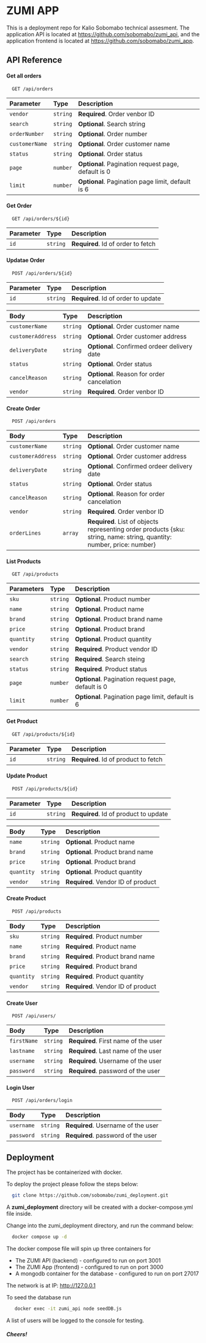 
# ZUMI APP

This is a deployment repo for Kalio Sobomabo technical assesment. The application API is located at https://github.com/sobomabo/zumi_api, and the application frontend is located at https://github.com/sobomabo/zumi_app.
## API Reference

#### Get all orders

```http
  GET /api/orders
```

| Parameter | Type     | Description                |
| :-------- | :------- | :------------------------- |
| `vendor` | `string` | **Required**. Order venbor ID |
| `search` | `string` | **Optional**. Search string |
| `orderNumber` | `string` | **Optional**. Order number |
| `customerName` | `string` | **Optional**. Order customer name |
| `status` | `string` | **Optional**. Order status |
| `page` | `number` | **Optional**. Pagination request page, default is 0 |
| `limit` | `number` | **Optional**. Pagination page limit, default is 6 |

#### Get Order

```http
  GET /api/orders/${id}
```

| Parameter | Type     | Description                       |
| :-------- | :------- | :-------------------------------- |
| `id`      | `string` | **Required**. Id of order to fetch |

#### Updatae Order

```http
  POST /api/orders/${id}
```

| Parameter | Type     | Description                       |
| :-------- | :------- | :-------------------------------- |
| `id`      | `string` | **Required**. Id of order to update |

| Body | Type     | Description                       |
| :-------- | :------- | :-------------------------------- |
| `customerName`      | `string` | **Optional**. Order customer name |
| `customerAddress`      | `string` | **Optional**. Order customer address |
| `deliveryDate`      | `string` | **Optional**. Confirmed ordeer delivery date |
| `status`      | `string` | **Optional**. Order status |
| `cancelReason`      | `string` | **Optional**. Reason for order cancelation |
| `vendor`      | `string` | **Required**. Order venbor ID |

#### Create Order

```http
  POST /api/orders
```

| Body | Type     | Description                       |
| :-------- | :------- | :-------------------------------- |
| `customerName`      | `string` | **Optional**. Order customer name |
| `customerAddress`      | `string` | **Optional**. Order customer address |
| `deliveryDate`      | `string` | **Optional**. Confirmed ordeer delivery date |
| `status`      | `string` | **Optional**. Order status |
| `cancelReason`      | `string` | **Optional**. Reason for order cancelation |
| `vendor`      | `string` | **Required**. Order venbor ID |
| `orderLines`      | `array` | **Required**. List of objects representing order products {sku: string, name: string, quantity: number, price: number} |

#### List Products

```http
  GET /api/products
```

| Parameters | Type     | Description                       |
| :-------- | :------- | :-------------------------------- |
| `sku`      | `string` | **Optional**. Product number |
| `name`      | `string` | **Optional**. Product name |
| `brand`      | `string` | **Optional**. Product brand name |
| `price`      | `string` | **Optional**. Product brand |
| `quantity`      | `string` | **Optional**. Product quantity |
| `vendor`      | `string` | **Required**. Product vendor ID |
| `search`      | `string` | **Required**. Search steing |
| `status`      | `string` | **Required**. Product status |
| `page` | `number` | **Optional**. Pagination request page, default is 0 |
| `limit` | `number` | **Optional**. Pagination page limit, default is 6 |

#### Get Product

```http
  GET /api/products/${id}
```

| Parameter | Type     | Description                       |
| :-------- | :------- | :-------------------------------- |
| `id`      | `string` | **Required**. Id of product to fetch |

#### Update Product

```http
  POST /api/products/${id}
```

| Parameter | Type     | Description                       |
| :-------- | :------- | :-------------------------------- |
| `id`      | `string` | **Required**. Id of product to update |

| Body | Type     | Description                       |
| :-------- | :------- | :-------------------------------- |
| `name`      | `string` | **Optional**. Product name |
| `brand`      | `string` | **Optional**. Product brand name |
| `price`      | `string` | **Optional**. Product brand |
| `quantity`      | `string` | **Optional**. Product quantity |
| `vendor`      | `string` | **Required**. Vendor ID of product |

#### Create Product

```http
  POST /api/products
```

| Body | Type     | Description                       |
| :-------- | :------- | :-------------------------------- |
| `sku`      | `string` | **Required**. Product number |
| `name`      | `string` | **Required**. Product name |
| `brand`      | `string` | **Required**. Product brand name |
| `price`      | `string` | **Required**. Product brand |
| `quantity`      | `string` | **Required**. Product quantity |
| `vendor`      | `string` | **Required**. Vendor ID of product |

#### Create User

```http
  POST /api/users/
```

| Body | Type     | Description                       |
| :-------- | :------- | :-------------------------------- |
| `firstName`      | `string` | **Required**. First name of the user |
| `lastname`      | `string` | **Required**. Last name of the user |
| `username`      | `string` | **Required**. Username of the user |
| `password`      | `string` | **Required**. password of the user |

#### Login User

```http
  POST /api/orders/login
```

| Body | Type     | Description                       |
| :-------- | :------- | :-------------------------------- |
| `username`      | `string` | **Required**. Username of the user |
| `password`      | `string` | **Required**. password of the user |



## Deployment

The project has be containerized with docker.

To deploy the project please follow the steps below:

```bash
  git clone https://github.com/sobomabo/zumi_deployment.git
```
A **zumi_deployment** directory will be created  with a docker-compose.yml file inside.

Change into the zumi_deployment directory, and run the command below:

```bash
  docker compose up -d
```
The docker compose file will spin up three containers for
- The ZUMI API (backend) - configured to run on port 3001
- The ZUMI App (frontend) - configured to run on port 3000
- A mongodb container for the database - configured to run on port 27017

The network is at IP: http://127.0.0.1

To seed the  database run

```bash
   docker exec -it zumi_api node seedDB.js 
```
A list of users will be logged to the console for testing.

##### Cheers!